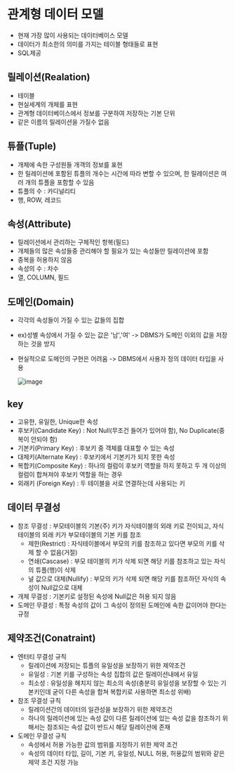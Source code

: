# 관계형 데이터 모델
- 현재 가장 많이 사용되는 데이터베이스 모델
- 데이터가 최소한의 의미를 가지는 테이블 형태들로 표현
- SQL제공

## 릴레이션(Realation)
- 테이블
- 현실세계의 개체를 표현
- 관계형 데이터베이스에서 정보를 구분하여 저장하는 기본 단위
- 같은 이름의 릴레이션을 가질수 없음

## 튜플(Tuple)
- 개체에 속한 구성원들 개객의 정보를 표현
- 한 릴레이션에 포함된 튜플의 개수는 시간에 따라 변할 수 있으며, 한 릴레이션은 여러 개의 튜플을 포함할 수 있음
- 튜플의 수 : 카디널리티
- 행, ROW, 레코드 

## 속성(Attribute)
- 릴레이션에서 관리하는 구체적인 항복(필드)
- 개체들의 많은 속성들중 관리해야 할 필요가 있는 속성들만 릴레이션에 포함
- 중복을 허용하지 않음
- 속성의 수 : 차수
- 열, COLUMN, 필드

## 도메인(Domain)
- 각각의 속성들이 가질 수 있는 값들의 집합
- ex)성별 속성에서 가질 수 있는 값은 '남','여' -> DBMS가 도메인 이외의 값을 저장하는 것을 방지
- 현실적으로 도메인의 구현은 어려움 -> DBMS에서 사용자 정의 데이터 타입을 사용
  
  ![image](https://user-images.githubusercontent.com/70748105/109086674-670da000-774f-11eb-93d7-57045219fe23.png)


## key
- 고유한, 유일한, Unique한 속성
- 후보키(Candidate Key) : Not Null(무조건 들어가 있어야 함), No Duplicate(중복이 안되야 함)
- 기본키(Primary Key) : 후보키 중 객체를 대표할 수 있는 속성
- 대체키(Alternate Key) : 후보키에서 기본키가 되지 못한 속성
- 복합키(Composite Key) : 하나의 컬럼이 후보키 역할을 하지 못하고 두 개 이상의 컬럼이 합쳐져야 후보키 역할을 하는 경우
- 외래키 (Foreign Key) : 두 테이블을 서로 연결하는데 사용되는 키


## 데이터 무결성
- 참조 무결성 : 부모테이블의 기본(주) 키가 자식테이블의 외래 키로 전이되고,  자식테이블의 외래 키가 부모테이블의 기본 키를 참조
    - 제한(Restrict) : 자식테이블에서 부모의 키를 참조하고 있다면 부모의 키를 삭제 할 수 없음(거절)
    - 연쇄(Cascase) : 부모 테이블의 키가 삭제 되면 해당 키를 참조하고 있는 자식의 튜플(행)이 삭제
    - 널 값으로 대체(Nullify) :  부모의 키가 삭제 되면 해당 키를 참조하던 자식의 속성이 Null값으로 대체
- 개체 무결성 : 기본키로 설정된 속성에 Null값은 허용 되지 않음
- 도메인 무결성 : 특정 속성의 값이 그 속성이 정의된 도메인에 속한 값이어야 한다는 규정

## 제약조건(Conatraint)
- 엔터티 무결성 규칙
    - 릴레이션에 저장되는 튜플의 유일성을 보장하기 위한 제약조건
    - 유일성 : 기본 키를 구성하는 속성 집합의 값은 릴레이션내에서 유일
    - 최소성 : 유일성을 해치지 않는 최소의 속성(충분히 유일성을 보장할 수 있는 기본키인데 굳이 다른 속성을 합쳐 복합키로 사용하면 최소성 위배)
- 참조 무결성 규칙
    - 릴레이션간의 데이터의 일관성을 보장하기 위한 제약조건
    - 하나의 릴레이션에 있는 속성 값이 다른 릴레이션에 있는 속성 값을 참조하기 위해서는 참조되는 속성 값이 반드시 해당 릴레이션에 존재
- 도메인 무결성 규칙
    - 속성에서 허용 가능한 값의 범위를 지정하기 위한 제약 조건
    - 속성의 데이터 타입, 길이, 기본 키, 유일성, NULL 허용, 허용값의 범위와 같은 제약 조건 지정 가능